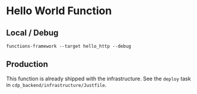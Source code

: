 # Hello World Function

## Local / Debug

`functions-framework --target hello_http --debug`

## Production

This function is already shipped with the infrastructure.
See the `deploy` task in `cdp_backend/infrastructure/Justfile`.